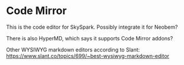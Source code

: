 # Code Mirror

This is the code editor for SkySpark. Possibly integrate it for Neobem?

There is also HyperMD, which says it supports Code Mirror addons?

Other WYSIWYG markdown editors according to Slant: https://www.slant.co/topics/699/~best-wysiwyg-markdown-editor
